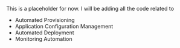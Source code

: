 This is a placeholder for now. I will be adding all the code related to
 - Automated Provisioning
 - Application Configuration Management
 - Automated Deployment
 - Monitoring Automation
